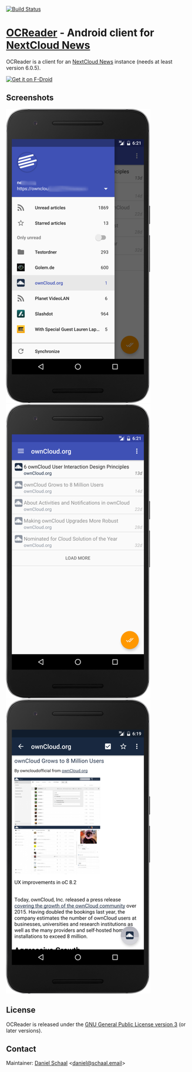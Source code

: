 [![Build Status](https://travis-ci.org/schaal/ocreader.svg?branch=master)](https://travis-ci.org/schaal/ocreader)

# [OCReader][1] - Android client for [NextCloud News][0]

OCReader is a client for an [NextCloud News][0] instance (needs at least version 6.0.5).

[<img src="https://f-droid.org/badge/get-it-on.png"
      alt="Get it on F-Droid"
      height="80">](https://f-droid.org/app/email.schaal.ocreader)

## Screenshots

![Drawer](https://raw.githubusercontent.com/schaal/screenshots/master/ocreader/drawer.png)
![List View](https://raw.githubusercontent.com/schaal/screenshots/master/ocreader/listview.png)
![Item page](https://raw.githubusercontent.com/schaal/screenshots/master/ocreader/itempage.png)

## License
OCReader is released under the [GNU General Public License version 3](https://www.gnu.org/licenses/gpl-3.0) (or later versions).

## Contact
Maintainer: [Daniel Schaal](https://github.com/schaal) <<daniel@schaal.email>>

[0]: https://github.com/owncloud/news
[1]: https://github.com/schaal/ocreader
